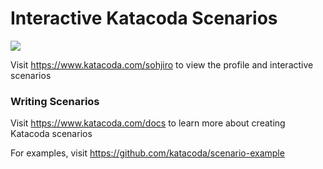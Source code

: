 # Interactive Katacoda Scenarios

[![](http://shields.katacoda.com/katacoda/sohjiro/count.svg)](https://www.katacoda.com/sohjiro "Get your profile on Katacoda.com")

Visit https://www.katacoda.com/sohjiro to view the profile and interactive scenarios

### Writing Scenarios
Visit https://www.katacoda.com/docs to learn more about creating Katacoda scenarios

For examples, visit https://github.com/katacoda/scenario-example
